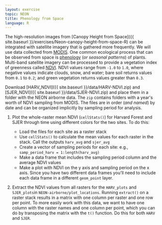 ```yaml
---
layout: exercise
topic: NEON
title: Phenology from Space
language: R
---
```


The high-resolution images from [Canopy Height from Space]({{ site.baseurl }}/exercises/Neon-canopy-height-from-space-R) 
can be integrated with satellite imagery that is gathered more frequently. We
will use data collected from [MODIS](http://modis.gsfc.nasa.gov/). One common
ecological process that can be observed from space is [phenology](https://en.wikipedia.org/wiki/Phenology) 
(*or seasonal patterns*) of plants.
Multi-band satellite imagery can be processed to provide a vegetation index of greenness called [NDVI](https://en.wikipedia.org/wiki/Normalized_Difference_Vegetation_Index). 
NDVI values range from `-1.0` to `1.0`, where negative values indicate clouds, 
snow, and water; bare soil returns values from `0.1` to `0.2`; and green vegetation returns values greater than `0.3`.

Download [HARV_NDVI]({{ site.baseurl }}/data/HARV-NDVI.zip) and [SJER_NDVI]({{ site.baseurl }}/data/SJER-NDVI.zip) and place them in a folder with the NEON airborne data. The `zip` contains folders with a year's worth of NDVI sampling 
from MODIS. The files are in order (*and named*) by date and can be organized 
implicitly by sampling period for analysis.

1. Plot the whole-raster mean NDVI (`cellStats()`) for Harvard Forest and SJER
   through time using different colors for the two sites. To do this:
   * Load the files for each site as a raster stack
   * Use `cellStats()` to calculate the mean values for each raster in the stack. Call the outputs `harv_avg` and `sjer_avg`
   * Create a vector of sampling periods for each site: e.g., `samp_period_harv = 1:length(harv_avg)`
   * Make a data frame that includes the sampling period column and the average
     NDVI values
   * Make a plot with NDVI on the y axis and sampling period on the x axis.
     Since you have two different data frames you'll need to include each data
     frame in a different `geom_point` layer.

2. Extract the NDVI values from all rasters for the `HARV_plots` and
   `SJER_plots`in `NEON-airborne/plot_locations`. Running `extract()` on a
   raster stack results in a matrix with one column per raster and one row per
   point. To more easily work with this data, we want to have one column with
   the raster names and one column per point, which you can do by transposing
   the matrix with the `t()` function. Do this for both `HARV` and `SJER`. 
